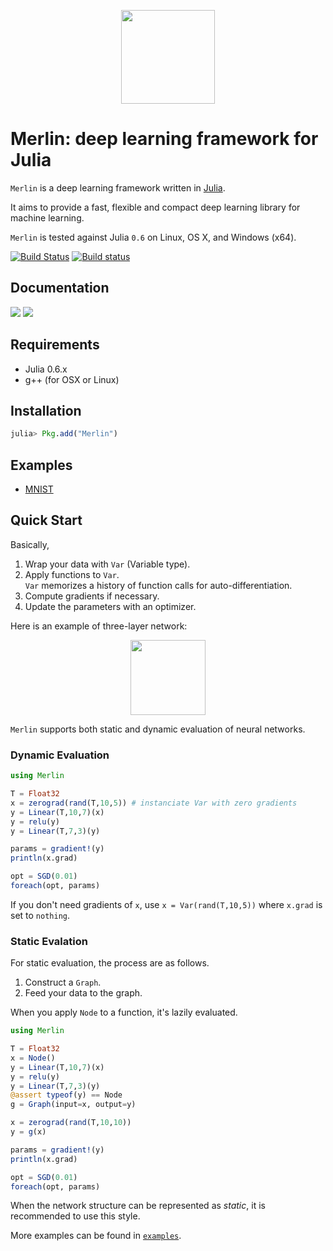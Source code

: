 <p align="center"><img src="https://github.com/hshindo/Merlin.jl/blob/master/Merlin.png" width="150"></p>

# Merlin: deep learning framework for Julia

`Merlin` is a deep learning framework written in [Julia](http://julialang.org/).

It aims to provide a fast, flexible and compact deep learning library for machine learning.

`Merlin` is tested against Julia `0.6` on Linux, OS X, and Windows (x64).

[![Build Status](https://travis-ci.org/hshindo/Merlin.jl.svg?branch=master)](https://travis-ci.org/hshindo/Merlin.jl)
[![Build status](https://ci.appveyor.com/api/projects/status/ks18dkc3gucf0yso?svg=true)](https://ci.appveyor.com/project/hshindo/merlin-jl)

## Documentation
[![](https://img.shields.io/badge/docs-stable-blue.svg)](http://hshindo.github.io/Merlin.jl/stable/)
[![](https://img.shields.io/badge/docs-latest-blue.svg)](http://hshindo.github.io/Merlin.jl/latest/)

## Requirements
- Julia 0.6.x
- g++ (for OSX or Linux)

## Installation
```julia
julia> Pkg.add("Merlin")
```

## Examples
* [MNIST](examples/mnist/)

## Quick Start
Basically,
1. Wrap your data with `Var` (Variable type).
2. Apply functions to `Var`.  
`Var` memorizes a history of function calls for auto-differentiation.
3. Compute gradients if necessary.
4. Update the parameters with an optimizer.

Here is an example of three-layer network:

<p align="center"><img src="https://github.com/hshindo/Merlin.jl/blob/master/docs/src/assets/feedforward.png" width="120"></p>

`Merlin` supports both static and dynamic evaluation of neural networks.

### Dynamic Evaluation
```julia
using Merlin

T = Float32
x = zerograd(rand(T,10,5)) # instanciate Var with zero gradients
y = Linear(T,10,7)(x)
y = relu(y)
y = Linear(T,7,3)(y)

params = gradient!(y)
println(x.grad)

opt = SGD(0.01)
foreach(opt, params)
```
If you don't need gradients of `x`, use `x = Var(rand(T,10,5))` where `x.grad` is set to `nothing`.

### Static Evalation
For static evaluation, the process are as follows.
1. Construct a `Graph`.
2. Feed your data to the graph.

When you apply `Node` to a function, it's lazily evaluated.
```julia
using Merlin

T = Float32
x = Node()
y = Linear(T,10,7)(x)
y = relu(y)
y = Linear(T,7,3)(y)
@assert typeof(y) == Node
g = Graph(input=x, output=y)

x = zerograd(rand(T,10,10))
y = g(x)

params = gradient!(y)
println(x.grad)

opt = SGD(0.01)
foreach(opt, params)
```
When the network structure can be represented as *static*, it is recommended to use this style.

More examples can be found in [`examples`](examples/).

<!---
### Example2: Recurrent Neural Network (RNN)
<p align="center"><img src="https://github.com/hshindo/Merlin.jl/blob/master/docs/src/assets/rnn.png" width="270"></p>

Dynamic network structures such as recurrent neural network (RNN) can be easily described with Julia's standard control-flow constructs (`for`, `if`, etc.).

```julia
using Merlin

T = Float32
f_h = @graph ... # function for hidden unit
f_y = @graph ... # function for output unit

h = Var(rand(T,50,1)) # initial hidden vector
xs = [constant(rand(T,50,1)) for i=1:10] # input data
ys = map(xs) do x
    c = concat(1, x, h) # concatanate x and h along the first dimension.
    h = f_h(c)
    f_y(h)
end
```
-->

<!---
### Training
Merlin provides a `fit` function to train your model.
```julia
traindata = []
train_x = [Var(rand(Float32,10,5)) for i=1:100] # input data
train_y = [Var([1,2,3]) for i=1:100] # correct labels

f = begin
    T = Float32
    x = Var()
    y = Linear(T,10,7)(x)
    y = relu(y)
    y = Linear(T,7,3)(y)
    compile(y, x)
end

opt = SGD(0.0001)
for epoch = 1:10
    println("epoch: $epoch")
    loss = 0.0
    for (w,cs,y) in shuffle(traindata)
        z = model(w, cs, y)
        loss += sum(z.data)
        vars = gradient!(z)
        foreach(v -> opt(v.data,v.grad), vars)
        next!(prog)
    end
    loss /= length(traindata)
    println("loss: $loss")
end
for epoch = 1:10
  println("epoch: $(epoch)")
  loss = fit(train_x, train_y, f, crossentropy, opt)
  println("loss: $(loss)")
end
```
-->
